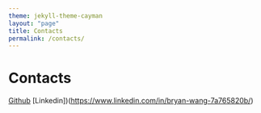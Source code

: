 ```yaml
---
theme: jekyll-theme-cayman
layout: "page"
title: Contacts
permalink: /contacts/
---
```



# Contacts
[Github](https://github.com/CanadianCrafter)
[Linkedin])(https://www.linkedin.com/in/bryan-wang-7a765820b/)
